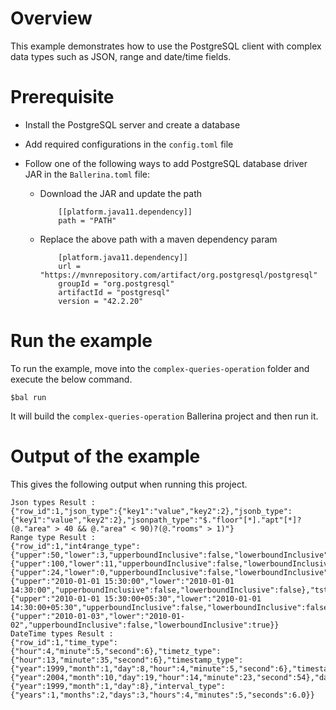 # Overview

This example demonstrates how to use the PostgreSQL client with complex data types such as JSON, range and date/time fields.

# Prerequisite

* Install the PostgreSQL server and create a database 

* Add required configurations in the `config.toml` file 

* Follow one of the following ways to add PostgreSQL database driver JAR in the `Ballerina.toml` file:
    * Download the JAR and update the path
        ```
            [[platform.java11.dependency]]
            path = "PATH"
        ```
     
    * Replace the above path with a maven dependency param
        ```
            [platform.java11.dependency]]
            url = "https://mvnrepository.com/artifact/org.postgresql/postgresql"
            groupId = "org.postgresql"
            artifactId = "postgresql"
            version = "42.2.20"
        ```
# Run the example
 
To run the example, move into the `complex-queries-operation` folder and execute the below command.
```
$bal run
```
It will build the `complex-queries-operation` Ballerina project and then run it.

# Output of the example

This gives the following output when running this project.

```ballerina
Json types Result :
{"row_id":1,"json_type":{"key1":"value","key2":2},"jsonb_type":{"key1":"value","key2":2},"jsonpath_type":"$."floor"[*]."apt"[*]?(@."area" > 40 && @."area" < 90)?(@."rooms" > 1)"}
Range type Result :
{"row_id":1,"int4range_type":{"upper":50,"lower":3,"upperboundInclusive":false,"lowerboundInclusive":true},"int8range_type":{"upper":100,"lower":11,"upperboundInclusive":false,"lowerboundInclusive":true},"numrange_type":{"upper":24,"lower":0,"upperboundInclusive":false,"lowerboundInclusive":false},"tsrange_type":{"upper":"2010-01-01 15:30:00","lower":"2010-01-01 14:30:00","upperboundInclusive":false,"lowerboundInclusive":false},"tstzrange_type":{"upper":"2010-01-01 15:30:00+05:30","lower":"2010-01-01 14:30:00+05:30","upperboundInclusive":false,"lowerboundInclusive":false},"daterange_type":{"upper":"2010-01-03","lower":"2010-01-02","upperboundInclusive":false,"lowerboundInclusive":true}}
DateTime types Result :
{"row_id":1,"time_type":{"hour":4,"minute":5,"second":6},"timetz_type":{"hour":13,"minute":35,"second":6},"timestamp_type":{"year":1999,"month":1,"day":8,"hour":4,"minute":5,"second":6},"timestamptz_type":{"year":2004,"month":10,"day":19,"hour":14,"minute":23,"second":54},"date_type":{"year":1999,"month":1,"day":8},"interval_type":{"years":1,"months":2,"days":3,"hours":4,"minutes":5,"seconds":6.0}}
```
